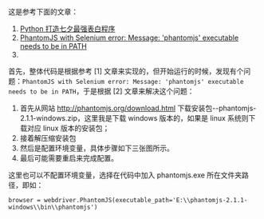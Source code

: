 
这是参考下面的文章：

1. [Python 打造七夕最强表白程序](https://mp.weixin.qq.com/s/tIFbfKLxgAxz8WdES5allA)
2. [PhantomJS with Selenium error: Message: 'phantomjs' executable needs to be in PATH](https://stackoverflow.com/questions/37903536/phantomjs-with-selenium-error-message-phantomjs-executable-needs-to-be-in-pa)
3. 

首先，整体代码是根据参考 [1] 文章来实现的，但开始运行的时候，发现有个问题：`PhantomJS with Selenium error: Message: 'phantomjs' executable needs to be in PATH`，于是根据 [2] 文章来解决这个问题：

1. 首先从网站 http://phantomjs.org/download.html 下载安装包--phantomjs-2.1.1-windows.zip，这里我是下载 windows 版本的，如果是 linux 系统则下载对应 linux 版本的安装包；
2. 接着解压缩安装包
3. 然后是配置环境变量，具体步骤如下三张图所示。
4. 最后可能需要重启来完成配置。

这里也可以不配置环境变量，选择在代码中加入 phantomjs.exe 所在文件夹路径，即如：

```
browser = webdriver.PhantomJS(executable_path='E:\\phantomjs-2.1.1-windows\\bin\\phantomjs')
```



